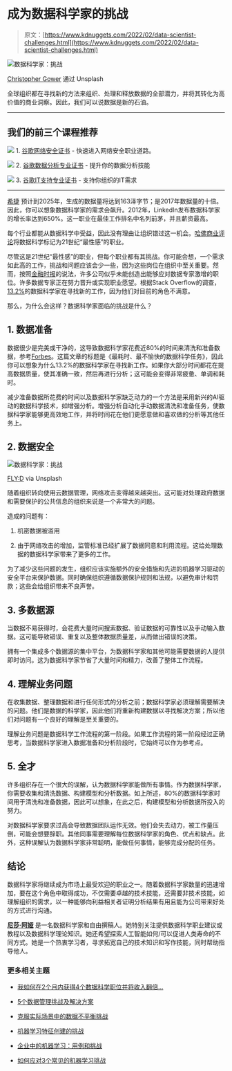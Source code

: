 # 成为数据科学家的挑战

> 原文：[https://www.kdnuggets.com/2022/02/data-scientist-challenges.html](https://www.kdnuggets.com/2022/02/data-scientist-challenges.html)

![数据科学家：挑战](../Images/f3b71c9a255873c0bfaf11cc2b8e5c22.png)

[Christopher Gower](https://unsplash.com/@cgower) 通过 Unsplash

全球组织都在寻找新的方法来组织、处理和释放数据的全部潜力，并将其转化为高价值的商业洞察。因此，我们可以说数据是新的石油。

* * *

## 我们的前三个课程推荐

![](../Images/0244c01ba9267c002ef39d4907e0b8fb.png) 1\. [谷歌网络安全证书](https://www.kdnuggets.com/google-cybersecurity) - 快速进入网络安全职业道路。

![](../Images/e225c49c3c91745821c8c0368bf04711.png) 2\. [谷歌数据分析专业证书](https://www.kdnuggets.com/google-data-analytics) - 提升你的数据分析技能

![](../Images/0244c01ba9267c002ef39d4907e0b8fb.png) 3\. [谷歌IT支持专业证书](https://www.kdnuggets.com/google-itsupport) - 支持你组织的IT需求

* * *

[希捷](https://blog.seagate.com/business/enormous-growth-in-data-is-coming-how-to-prepare-for-it-and-prosper-from-it/) 预计到2025年，生成的数据量将达到163泽字节；是2017年数据量的十倍。因此，你可以想象数据科学家的需求会飙升。2012年，LinkedIn发布数据科学家的增长率达到650%。这一职业在最佳工作排名中名列前茅，并且薪资最高。

每个行业都能从数据科学中受益，因此没有理由让组织错过这一机会。[哈佛商业评论](https://www.hbs.edu/faculty/Pages/item.aspx?num=43110)将数据科学标记为21世纪“最性感”的职业。

尽管这是21世纪“最性感”的职业，但每个职业都有其挑战。你可能会想，一个需求如此高的工作，挑战和问题应该会少一些，因为这些岗位在组织中至关重要。然而，按照[金融时报](https://www.ft.com/content/49e81ebe-cbc3-11e7-8536-d321d0d897a3)的说法，许多公司似乎未能创造出能够应对数据专家激增的职位。许多数据专家正在努力晋升或实现职业愿望。根据Stack Overflow的调查，[13.2%](https://www.ft.com/content/49e81ebe-cbc3-11e7-8536-d321d0d897a3)的数据科学家在寻找新的工作，因为他们对目前的角色不满意。

那么，为什么会这样？数据科学家面临的挑战是什么？

## 1\. 数据准备

数据很少是完美或干净的，这导致数据科学家花费近80%的时间来清洗和准备数据，参考[Forbes](https://www.forbes.com/sites/gilpress/2016/03/23/data-preparation-most-time-consuming-least-enjoyable-data-science-task-survey-says/?sh=1f2053786f63)。这篇文章的标题是《最耗时、最不愉快的数据科学任务》，因此你可以想象为什么13.2%的数据科学家在寻找新工作。如果你大部分时间都花在提高数据质量，使其准确一致，然后再进行分析；这可能会变得非常疲惫、单调和耗时。

减少准备数据所花费的时间以及数据科学家缺乏动力的一个方法是采用新兴的AI驱动的数据科学技术，如增强分析。增强分析自动化手动数据清洗和准备任务，使数据科学家能够更高效地工作，并将时间花在他们更愿意做和喜欢做的分析等其他任务上。

## 2\. 数据安全

![数据科学家：挑战](../Images/84aeee44eeed8a337918d3a1ff241161.png)

[FLY:D](https://unsplash.com/@flyd2069) via Unsplash

随着组织转向使用云数据管理，网络攻击变得越来越突出。这可能对处理政府数据和需要保护的公共信息的组织来说是一个非常大的问题。

造成的问题有：

1.  机密数据被滥用

1.  由于网络攻击的增加，监管标准已经扩展了数据同意和利用流程。这给处理数据的数据科学家带来了更多的工作。

为了减少这些问题的发生，组织应该实施额外的安全措施和先进的机器学习驱动的安全平台来保护数据。同时确保组织遵循数据保护规则和法规，以避免审计和罚款；这些会给组织带来不良声誉。

## 3\. 多数据源

当数据不易获得时，会花费大量时间搜索数据、验证数据的可靠性以及手动输入数据。这可能导致错误、重复以及整体数据质量差，从而做出错误的决策。

拥有一个集成多个数据源的集中平台，为数据科学家和其他可能需要数据的人提供即时访问。这为数据科学家节省了大量时间和精力，改善了整体工作流程。

## 4\. 理解业务问题

在收集数据、整理数据和进行任何形式的分析之前；数据科学家必须理解需要解决的问题。他们是数据的科学家，因此他们将重新构建数据以寻找解决方案；所以他们对问题有一个良好的理解是至关重要的。

理解业务问题是数据科学工作流程的第一阶段。如果工作流程的第一阶段经过正确思考，当数据科学家进入数据准备和分析阶段时，它始终可以作为参考点。

## 5. **全才**

许多组织存在一个很大的误解，认为数据科学家能做所有事情。作为数据科学家，你需要收集和清洗数据、构建模型和分析数据。如上所述，80%的数据科学家时间用于清洗和准备数据，因此可以想象，在此之后，构建模型和分析数据所投入的努力。

对数据科学家要求过高会导致数据团队运作无效。他们会失去动力，被工作量压倒，可能会想要辞职。其他同事需要理解每位数据科学家的角色、优点和缺点。此外，这种误解认为数据科学家非常聪明，能做任何事情，能够完成分配的任务。

## 结论

数据科学家将继续成为市场上最受欢迎的职业之一。随着数据科学家数量的迅速增加，要在这个角色中取得成功，不仅需要卓越的技术技能，还需要非技术技能，如理解组织的需求，以一种能够向利益相关者证明分析结果有用且能为公司带来好处的方式进行沟通。

**[尼莎·阿娅](https://www.linkedin.com/in/nisha-arya-ahmed/)** 是一名数据科学家和自由撰稿人。她特别关注提供数据科学职业建议或教程以及数据科学理论知识。她还希望探索人工智能如何/可以促进人类寿命的不同方式。她是一个热衷学习者，寻求拓宽自己的技术知识和写作技能，同时帮助指导他人。

### 更多相关主题

+   [我如何在2个月内获得4个数据科学职位并将收入翻倍…](https://www.kdnuggets.com/2021/01/data-science-offers-doubled-income-2-months.html)

+   [5个数据管理挑战及解决方案](https://www.kdnuggets.com/2023/04/5-data-management-challenges-solutions.html)

+   [克服实际场景中的数据不平衡挑战](https://www.kdnuggets.com/2023/07/overcoming-imbalanced-data-challenges-realworld-scenarios.html)

+   [机器学习特征创建的挑战](https://www.kdnuggets.com/2022/02/challenges-creating-features-machine-learning.html)

+   [企业中的机器学习：用例和挑战](https://www.kdnuggets.com/2022/08/dss-machine-learning-enterprise-cases-challenges.html)

+   [如何应对3个常见的机器学习挑战](https://www.kdnuggets.com/2022/09/comet-tackle-3-common-machine-learning-challenges.html)
